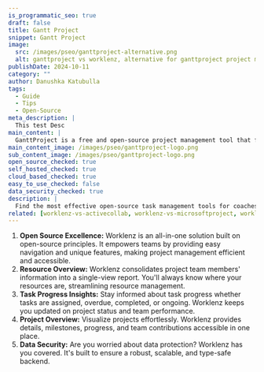 ```yaml
---
is_programmatic_seo: true
draft: false
title: Gantt Project
snippet: Gantt Project
image:
  src: /images/pseo/ganttproject-alternative.png
  alt: ganttproject vs worklenz, alternative for ganttproject project managemet tool, task management, resource management, productivity
publishDate: 2024-10-11
category: ""
author: Danushka Katubulla
tags:
  - Guide
  - Tips
  - Open-Source
meta_description: |
  This test Desc
main_content: |
  GanttProject is a free and open-source project management tool that focuses on creating and managing project schedules using Gantt charts.
main_content_image: /images/pseo/ganttproject-logo.png
sub_content_image: /images/pseo/ganttproject-logo.png
open_source_checked: true
self_hosted_checked: true
cloud_based_checked: true
easy_to_use_checked: false
data_security_checked: true
description: |
  Find the most effective open-source task management tools for coaches on our platform. Simplify your coaching tasks and boost productivity with these tools.
related: [worklenz-vs-activecollab, worklenz-vs-microsoftproject, worklenz-vs-adobeworkfront, worklenz-vs-trello]
---
```

1. **Open Source Excellence:** Worklenz is an all-in-one solution built on open-source principles. It empowers teams by providing easy navigation and unique features, making project management efficient and accessible.
2. **Resource Overview:** Worklenz consolidates project team members' information into a single-view report. You'll always know where your resources are, streamlining resource management.
3. **Task Progress Insights:** Stay informed about task progress whether tasks are assigned, overdue, completed, or ongoing. Worklenz keeps you updated on project status and team performance.
4. **Project Overview:** Visualize projects effortlessly. Worklenz provides details, milestones, progress, and team contributions accessible in one place.
5. **Data Security:** Are you worried about data protection? Worklenz has you covered. It's built to ensure a robust, scalable, and type-safe backend.